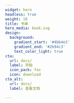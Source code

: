 ```yaml
---
widget: hero
headless: true
weight: 10
title: 书单
hero_media: book.svg
design:
  background:
    gradient_start: '#4bb4e3'
    gradient_end: '#2b94c3'
    text_color_light: true
cta:
  url: docs/
  label: 开始
  icon_pack: fas
  icon: download
cta_alt:
  url: docs/
  label: 查看文档

---
```


